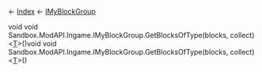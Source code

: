 ← [Index](Api-Index) ← [IMyBlockGroup](Sandbox.ModAPI.Ingame.IMyBlockGroup)

void void Sandbox.ModAPI.Ingame.IMyBlockGroup.GetBlocksOfType<T>(blocks, collect)<[T]()>()void void Sandbox.ModAPI.Ingame.IMyBlockGroup.GetBlocksOfType<T>(blocks, collect)<[T]()>()